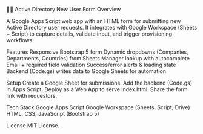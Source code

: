 🧑‍💻 Active Directory New User Form
Overview

A Google Apps Script web app with an HTML form for submitting new Active Directory user requests. It integrates with Google Workspace (Sheets + Script) to capture details, validate input, and trigger provisioning workflows.

Features
Responsive Bootstrap 5 form
Dynamic dropdowns (Companies, Departments, Countries) from Sheets
Manager lookup with autocomplete
Email + required field validation
Success/error alerts & loading state
Backend (Code.gs) writes data to Google Sheets for automation

Setup
Create a Google Sheet for submissions.
Add the backend (Code.gs) in Apps Script.
Deploy as a Web App to serve index.html.
Share the form link with requestors.

Tech Stack
Google Apps Script
Google Workspace (Sheets, Script, Drive)
HTML, CSS, JavaScript (Bootstrap 5)

License
MIT License.
